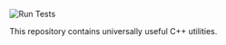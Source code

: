 ![Run Tests](https://github.com/motis-project/utl/workflows/Run%20Tests/badge.svg)

This repository contains universally useful C++ utilities.
